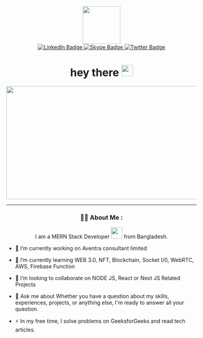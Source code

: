 

<!--
**Naim365/Naim365** is a ✨ _special_ ✨ repository because its `README.md` (this file) appears on your GitHub profile.

Here are some ideas to get you started:

- 🔭 I’m currently working on ...
- 🌱 I’m currently learning ...
- 👯 I’m looking to collaborate on ...
- 🤔 I’m looking for help with ...
- 💬 Ask me about ...
- 📫 How to reach me: ...
- 😄 Pronouns: ...
- ⚡ Fun fact: ...
-->

<div id="header" align="center">
  <img src="https://media3.giphy.com/media/M9gbBd9nbDrOTu1Mqx/giphy.gif?cid=790b7611d5d0149bd2f83c31dd0af4c6819c4aafa28b2465&rid=giphy.gif&ct=s" width="100"/>
  
  <div id="badges">
  <a href="https://www.linkedin.com/in/naim365/">
    <img src="https://img.shields.io/badge/LinkedIn-blue?style=for-the-badge&logo=linkedin&logoColor=white" alt="LinkedIn Badge"/>
  </a>
  <a href="https://join.skype.com/invite/uBWGE1WrIaGK'">
    <img src="https://img.shields.io/badge/Skype-red?style=for-the-badge&logo=skype&logoColor=white" alt="Skype Badge"/>
  </a>
  <a href="https://twitter.com/naimcse241">
    <img src="https://img.shields.io/badge/Twitter-black?style=for-the-badge&logo=twitter&logoColor=white" alt="Twitter Badge"/>
  </a>
</div>
  
  <h1>
  hey there
  <img src="https://media.giphy.com/media/hvRJCLFzcasrR4ia7z/giphy.gif" width="30px"/>
</h1>
  
  <div align="center">
  <img src="https://cdn.dribbble.com/users/1292677/screenshots/6139167/media/fcf7fd0c619bb87706533079240915f3.gif" width="600" height="300"/>
</div>
  
  ---

### :man_technologist: About Me : 
  
  I am a MERN Stack Developer <img src="https://media.giphy.com/media/WUlplcMpOCEmTGBtBW/giphy.gif" width="30"> from Bangladesh.

  
</div>

- 🔭 I’m currently working on Aventra consultant limited
- 🌱 I’m currently learning WEB 3.0, NFT, Blockchain, Socket I/0, WebRTC, AWS, Firebase Function
- 👯 I’m looking to collaborate on NODE JS, React or Next JS Related Projects
- 💬 Ask me about Whether you have a question about my skills, experiences, projects, or anything else, I'm ready to answer all your question.

- :zap: In my free time, I solve problems on GeeksforGeeks and read tech articles.




